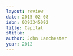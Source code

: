 ```yaml
---
layout: review
date: 2015-02-08
isbn: 0393345092
title: Capital
stitle: 
author: John Lanchester
year: 2012
---
```

